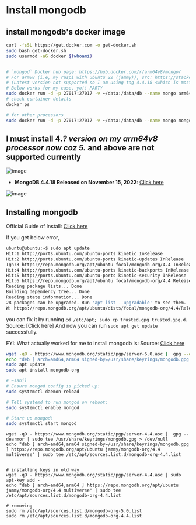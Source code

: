 # Install mongodb

## install mongodb's docker image

```bash
curl -fsSL https://get.docker.com -o get-docker.sh
sudo bash get-docker.sh
sudo usermod -aG docker $(whoami)


# `mongod` Docker hub page: https://hub.docker.com/r/arm64v8/mongo/
# For armv8 (i.e, my raspi with ubuntu 22 (jammy)), src: https://stackoverflow.com/a/72688644/10012446
# (Latest version not supported so I am using tag 4.4.18 <which is most recent supported version for arm64v8 processors>)sudo docker run -d -p 27017:27017 -v ~/data:/data/db --name mongo arm64v8/mongo
# Below works for my case, yo!! PARTY
sudo docker run -d -p 27017:27017 -v ~/data:/data/db --name mongo arm64v8/mongo:4.4.18
# check container details
docker ps

# for other processors
sudo docker run -d -p 27017:27017 -v ~/data:/data/db --name mongo mongo:bionic
```

## I must install 4.*? version on my arm64v8 processor now coz 5.* and above are not supported currently

![image](https://user-images.githubusercontent.com/31458531/202874252-72f266a0-518f-4e26-9050-281a12f50854.png)

- **MongoDB 4.4.18 Released on November 15, 2022**: [Click here](https://www.mongodb.com/docs/manual/release-notes/4.4)

![image](https://user-images.githubusercontent.com/31458531/202874380-59944495-c164-4d8d-921e-dad85f76454c.png)



## Installing mongodb

Official Guide of Install: [Click here](https://www.mongodb.com/developer/products/mongodb/mongodb-on-raspberry-pi/)

If you get below error,

```bash
ubuntu@ubuntu:~$ sudo apt update
Hit:1 http://ports.ubuntu.com/ubuntu-ports kinetic InRelease
Hit:2 http://ports.ubuntu.com/ubuntu-ports kinetic-updates InRelease
Ign:3 https://repo.mongodb.org/apt/ubuntu focal/mongodb-org/4.4 InRelease
Hit:4 http://ports.ubuntu.com/ubuntu-ports kinetic-backports InRelease
Hit:5 http://ports.ubuntu.com/ubuntu-ports kinetic-security InRelease
Hit:6 https://repo.mongodb.org/apt/ubuntu focal/mongodb-org/4.4 Release
Reading package lists... Done
Building dependency tree... Done
Reading state information... Done
28 packages can be upgraded. Run 'apt list --upgradable' to see them.
W: https://repo.mongodb.org/apt/ubuntu/dists/focal/mongodb-org/4.4/Release.gpg: Key is stored in legacy trusted.gpg keyring (/etc/apt/trusted.gpg), see the DEPRECATION section in apt-key(8) for details.
```

you can fix it by running `cd /etc/apt; sudo cp trusted.gpg trusted.gpg.d`. Source: [Click here] And now you can run `sudo apt get update` successfully.


FYI: What actually worked for me to install mongodb is: Source: [Click here](https://www.mongodb.com/community/forums/t/installing-mongodb-over-ubuntu-22-04/159931)

```bash
wget -qO - https://www.mongodb.org/static/pgp/server-6.0.asc |  gpg --dearmor | sudo tee /usr/share/keyrings/mongodb.gpg > /dev/null
echo "deb [ arch=amd64,arm64 signed-by=/usr/share/keyrings/mongodb.gpg ] https://repo.mongodb.org/apt/ubuntu jammy/mongodb-org/6.0 multiverse" | sudo tee /etc/apt/sources.list.d/mongodb-org-6.0.list
sudo apt update
sudo apt install mongodb-org

# ~sahil
# Ensure mongod config is picked up:
sudo systemctl daemon-reload

# Tell systemd to run mongod on reboot:
sudo systemctl enable mongod

# Start up mongod!
sudo systemctl start mongod
```

```
wget -qO - https://www.mongodb.org/static/pgp/server-4.4.asc |  gpg --dearmor | sudo tee /usr/share/keyrings/mongodb.gpg > /dev/null
echo "deb [ arch=amd64,arm64 signed-by=/usr/share/keyrings/mongodb.gpg ] https://repo.mongodb.org/apt/ubuntu jammy/mongodb-org/4.4 multiverse" | sudo tee /etc/apt/sources.list.d/mongodb-org-4.4.list


# installing keys in old way
wget -qO - https://www.mongodb.org/static/pgp/server-4.4.asc | sudo apt-key add -
echo "deb [ arch=amd64,arm64 ] https://repo.mongodb.org/apt/ubuntu jammy/mongodb-org/4.4 multiverse" | sudo tee /etc/apt/sources.list.d/mongodb-org-4.4.list

# removing
sudo rm /etc/apt/sources.list.d/mongodb-org-5.0.list
sudo rm /etc/apt/sources.list.d/mongodb-org-4.4.list
```
